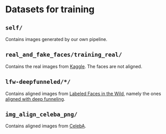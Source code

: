 # Datasets for training

## ```self/```
Contains images generated by our own pipeline.

## ```real_and_fake_faces/training_real/```
Contains the real images from [Kaggle](https://www.kaggle.com/ciplab/real-and-fake-face-detection).
The faces are not aligned.

## ```lfw-deepfunneled/*/```
Contains aligned images from [Labeled Faces in the Wild](http://vis-www.cs.umass.edu/lfw/index.html), namely the ones [aligned with deep funneling](http://vis-www.cs.umass.edu/lfw/lfw-deepfunneled.tgz).

## ```img_align_celeba_png/```
Contains aligned images from [CelebA](http://mmlab.ie.cuhk.edu.hk/projects/CelebA.html).